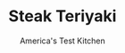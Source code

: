 ---
layout: ../../layouts/MarkdownPostLayout.astro
title: Steak Teriyaki
author: America's Test Kitchen
pubDate: 2023-03-15
description: "We wanted to turn this rich, flavorful dish into a delicious, easy dinner."
image_url: https://res.cloudinary.com/hksqkdlah/image/upload/ar_1:1,c_fill,dpr_2.0,f_auto,fl_lossy.progressive.strip_profile,g_faces:auto,q_auto:low,w_344/6553_sfs-teriyaki-steak-ii-001-279686
tags: ["Main Courses","Japanese","Asian","Beef","Weeknight","30-Minute Suppers"]
calories: 2219
protein: 36
carbohydrates: 29
fats: 
fiber: 
ingredients: ["1/2 cup, soy sauce","1/2 cup, sugar","3 , garlic cloves","1 tablespoon, grated fresh ginger","1/8 teaspoon, red pepper flakes","2 tablespoons, cider vinegar","2 teaspoons, cornstarch","3 , strip steaks (8-10 ounces each), about 1 inch thick","2 teaspoons, vegetable oil","2 , scallions, sliced thin"]
serves: 4
time: "30 minutes"
instructions: ["Whisk soy sauce, sugar, garlic, ginger, pepper flakes, vinegar, and cornstarch in bowl.","Pat steaks dry with paper towels. Heat oil in large nonstick skillet over medium-high heat until just smoking. Add steaks and cook until well browned, 3 to 5 minutes per side. Transfer to plate and tent with foil.","Wipe out skillet and add soy sauce mixture. Simmer over medium heat until sauce is thickened, about 2 minutes. Slice steak thinly against grain and transfer to platter. Pour sauce over steak and sprinkle with scallions. Serve."]
nutrition: ["690 mg Potassium","344 mg Phosphorus","28 mg Calcium","3 mg Iron","58 mg Magnesium","1845 mg Sodium","5 mg Zinc","31 g Fat","7 mg Niacin (B3)","14 g Monounsaturated","1 g Polyunsaturated","1 mg Vitamin C","141 mg Cholesterol","12 g Saturated","17 µg Folate (food)","25 g Sugars","10 µg Vitamin K","141 g Water","29 g Carbs","7 µg Folate equivalent (total)","36 g Protein","4 µg Vitamin B12","2 µg Vitamin A","554 kcal Energy","24 g Sugars, added","2219 calories"]
notes: "Sprinkle with toasted sesame seeds and serve with rice, if desired."
---